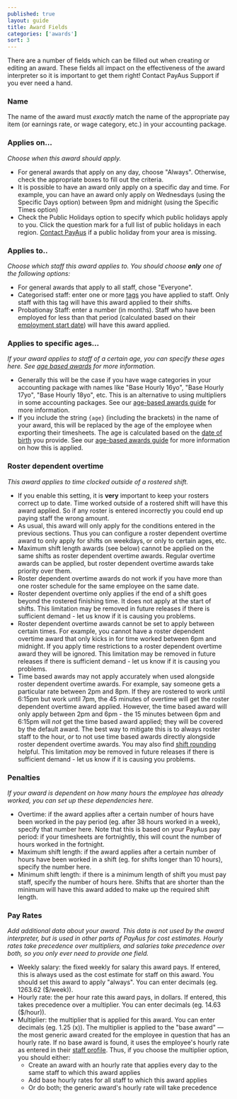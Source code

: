 ```yaml
---
published: true
layout: guide
title: Award Fields
categories: ['awards']
sort: 3
---
```


There are a number of fields which can be filled out when creating or editing an award. These fields all impact on the effectiveness of the award interpreter so it is important to get them right! Contact PayAus Support if you ever need a hand.

### Name

The name of the award must *exactly* match the name of the appropriate pay item (or earnings rate, or wage category, etc.) in your accounting package.

### Applies on...

*Choose when this award should apply.*

* For general awards that apply on any day, choose "Always". Otherwise, check the appropriate boxes to fill out the criteria.
* It is possible to have an award only apply on a specific day and time. For example, you can have an award only apply on Wednesdays (using the Specific Days option) between 9pm and midnight (using the Specific Times option)
* Check the Public Holidays option to specify which public holidays apply to you. Click the question mark for a full list of public holidays in each region. [Contact PayAus](http://www.payaus.com/about/us?from=help) if a public holiday from your area is missing.

### Applies to..

*Choose which staff this award applies to. You should choose <b>only</b> one of the following options:*

* For general awards that apply to all staff, chose "Everyone".
* Categorised staff: enter one or more [tags](../../staff/team/#fields_available) you have applied to staff. Only staff with this tag will have this award applied to their shifts.
* Probationay Staff: enter a number (in months). Staff who have been employed for less than that period (calculated based on their [employment start date](../../staff/team/#fields_available)) will have this award applied.

### Applies to specific ages...

*If your award applies to staff of a certain age, you can specify these ages here. See [age based awards](../ages/) for more information.*

* Generally this will be the case if you have wage categories in your accounting package with names like "Base Hourly 16yo", "Base Hourly 17yo", "Base Hourly 18yo", etc. This is an alternative to using multipliers in some accounting packages. See our [age-based awards guide](../ages/) for more information.
* If you include the string `{age}` (including the brackets) in the name of your award, this will be replaced by the age of the employee when exporting their timesheets. The age is calculated based on the [date of birth](../../staff/team/#fields_available) you provide. See our [age-based awards guide](../ages/) for more information on how this is applied.

### Roster dependent overtime

*This award applies to time clocked outside of a rostered shift.*

* If you enable this setting, it is **very** important to keep your rosters correct up to date. Time worked outside of a rostered shift will have this award applied. So if any roster is entered incorrectly you could end up paying staff the wrong amount.
* As usual, this award will only apply for the conditions entered in the previous sections. Thus you can configure a roster dependent overtime award to only apply for shifts on weekdays, or only to certain ages, etc.
* Maximum shift length awards (see below) cannot be applied on the same shifts as roster dependent overtime awards. Regular overtime awards can be applied, but roster dependent overtime awards take priority over them.
* Roster dependent overtime awards do not work if you have more than one roster schedule for the same employee on the same date.
* Roster dependent overtime only applies if the end of a shift goes beyond the rostered finishing time. It does not apply at the start of shifts. This limitation may be removed in future releases if there is sufficient demand - let us know if it is causing you problems.
* Roster dependent overtime awards cannot be set to apply between certain times. For example, you cannot have a roster dependent overtime award that only kicks in for time worked between 6pm and midnight. If you apply time restrictions to a roster dependent overtime award they will be ignored. This limitation may be removed in future releases if there is sufficient demand - let us know if it is causing you problems.
* Time based awards may not apply accurately when used alongside roster dependent overtime awards. For example, say someone gets a particular rate between 2pm and 8pm. If they are rostered to work until 6:15pm but work until 7pm, the 45 minutes of overtime will get the roster dependent overtime award applied. However, the time based award will only apply between 2pm and 6pm - the 15 minutes between 6pm and 6:15pm will *not* get the time based award applied; they will be covered by the default award. The best way to mitigate this is to always roster staff to the hour, *or* to not use time based awards directly alongside roster dependent overtime awards. You may also find [shift rounding](../../settings/settings/#rounding_of_shifts) helpful. This limitation *may* be removed in future releases if there is sufficient demand - let us know if it is causing you problems.

### Penalties

*If your award is dependent on how many hours the employee has already worked, you can set up these dependencies here.*

* Overtime: if the award applies after a certain number of hours have been worked in the pay period (eg. after 38 hours worked in a week), specify that number here. Note that this is based on your PayAus pay period: if your timesheets are fortnightly, this will count the number of hours worked in the fortnight.
* Maximum shift length: if the award applies after a certain number of hours have been worked in a shift (eg. for shifts longer than 10 hours), specify the number here.
* Minimum shift length: if there is a minimum length of shift you must pay staff, specify the number of hours here. Shifts that are shorter than the minimum will have this award added to make up the required shift length.

### Pay Rates

*Add additional data about your award. This data is not used by the award interpreter, but is used in other parts of PayAus for cost estimates. Hourly rates take precedence over multipliers, and salaries take precedence over both, so you only ever need to provide one field.*

* Weekly salary: the fixed weekly for salary this award pays. If entered, this is always used as the cost estimate for staff on this award. You should set this award to apply "always". You can enter decimals (eg. 1263.62 ($/week)).
* Hourly rate: the per hour rate this award pays, in dollars. If entered, this takes precedence over a multiplier. You can enter decimals (eg. 14.63 ($/hour)).
* Multiplier: the multiplier that is applied for this award. You can enter decimals (eg. 1.25 (x)). The multiplier is applied to the "base award" &mdash; the most generic award created for the employee in question that has an hourly rate. If no base award is found, it uses the employee's hourly rate as entered in their [staff profile](../../staff/team/#fields_available). Thus, if you choose the multiplier option, you should either:
	* Create an award with an hourly rate that applies every day to the same staff to which this award applies
	* Add base hourly rates for all staff to which this award applies
	* Or do both; the generic award's hourly rate will take precedence